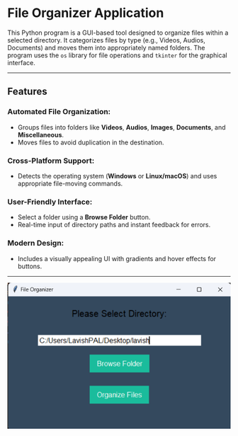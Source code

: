 # File Organizer Application

This Python program is a GUI-based tool designed to organize files within a selected directory. It categorizes files by type (e.g., Videos, Audios, Documents) and moves them into appropriately named folders. The program uses the `os` library for file operations and `tkinter` for the graphical interface.

---

## Features

### Automated File Organization:
- Groups files into folders like **Videos**, **Audios**, **Images**, **Documents**, and **Miscellaneous**.
- Moves files to avoid duplication in the destination.

### Cross-Platform Support:
- Detects the operating system (**Windows** or **Linux/macOS**) and uses appropriate file-moving commands.

### User-Friendly Interface:
- Select a folder using a **Browse Folder** button.
- Real-time input of directory paths and instant feedback for errors.

### Modern Design:
- Includes a visually appealing UI with gradients and hover effects for buttons.

---
![FileOrganizer](fileorg.png)
